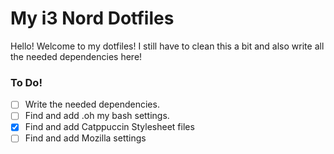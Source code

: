# My i3 Nord Dotfiles

Hello! Welcome to my dotfiles! I still have to clean this a bit and also write all the needed dependencies here! 

### To Do!
- [ ] Write the needed dependencies.
- [ ] Find and add .oh my bash settings.
- [x] Find and add Catppuccin Stylesheet files
- [ ] Find and add Mozilla settings
